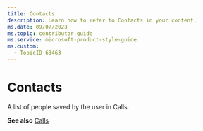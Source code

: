 ```yaml
---
title: Contacts
description: Learn how to refer to Contacts in your content.
ms.date: 09/07/2023
ms.topic: contributor-guide
ms.service: microsoft-product-style-guide
ms.custom:
  - TopicID 63463
---
```



# Contacts

A list of people saved by the user in Calls.  

**See also** [Calls](~/teams-style-guide/a-z-word-list/c/calls.md)  

